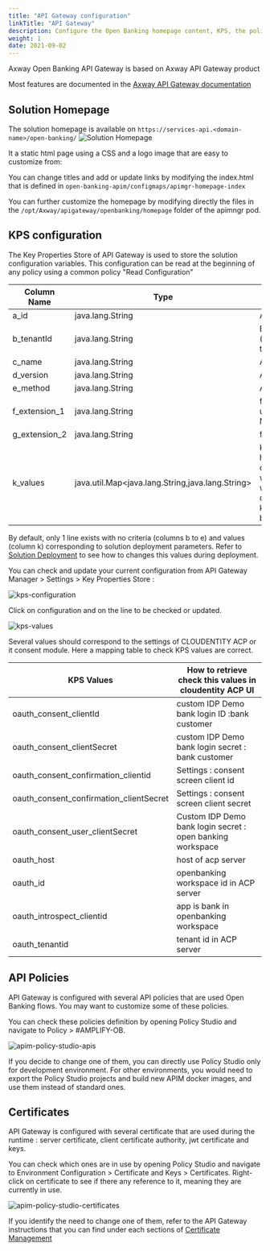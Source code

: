 ```yaml
---
title: "API Gateway configuration"
linkTitle: "API Gateway"
description: Configure the Open Banking homepage content, KPS, the policies and security.
weight: 1
date: 2021-09-02
---
```


Axway Open Banking API Gateway is based on Axway API Gateway product

Most features are documented in the [Axway API Gateway documentation](https://docs.axway.com/bundle/axway-open-docs/page/docs/apim_administration/apigtw_admin/index.html)

## Solution Homepage

The solution homepage is available on `https://services-api.<domain-name>/open-banking/`
![Solution Homepage](/Images/homepage.png)

It a static html page using a CSS and a logo image that are easy to customize from:

You can change titles and add or update links by modifying the index.html that is defined in `open-banking-apim/configmaps/apimgr-homepage-index`

You can further customize the homepage by modifying directly the files in the `/opt/Axway/apigateway/openbanking/homepage` folder of the apimngr pod.

## KPS configuration

The Key Properties Store of API Gateway is used to store the solution configuration variables.
This configuration can be read at the beginning of any policy using a common policy "Read Configuration"

| Column Name | Type | Purpose |
| --- | --- | --- |
| a_id | java.lang.String | Autogenerated Id |
| b_tenantId | java.lang.String | Bank Identifier (helpful in multi tenant setup) |
| c_name | java.lang.String | API Name |
| d_version | java.lang.String | API Version |
| e_method | java.lang.String | API Method |
| f\_extension\_1 | java.lang.String | for future use (example: HTTP Method) |
| g\_extension\_2 | java.lang.String | for future use |
| k_values | java.util.Map&lt;java.lang.String,java.lang.String&gt; | Key Value Pairs, helps in extending configuration whenever we want without deployment. New key value pairs can be added easl\ |

By default, only 1 line exists with no criteria (columns b to e) and values (column k) corresponding to solution deployment parameters. Refer to [Solution Deployment](/docs/deployment/install) to see how to changes this values during deployment. 

You can check and update your current configuration from API Gateway Manager > Settings > Key Properties Store :

![kps-configuration](/Images/api-gateway-manager-kps-configuration.png)

Click on configuration and on the line to be checked or updated.

![kps-values](/Images/api-gateway-manager-kps-values.png)

Several values should correspond to the settings of CLOUDENTITY ACP or it consent module. Here a mapping table to check KPS values are correct.

| KPS Values | How to retrieve check this values in cloudentity ACP UI |
| --- | --- |
| oauth\_consent\_clientId | custom IDP Demo bank login ID :bank customer |
| oauth\_consent\_clientSecret | custom IDP Demo bank login secret : bank customer |
| oauth\_consent\_confirmation_clientid | Settings : consent screen client id |
| oauth\_consent\_confirmation_clientSecret | Settings  : consent screen client secret |
| oauth\_consent\_user_clientSecret | Custom IDP Demo bank login secret : open banking workspace |
| oauth_host | host of acp server |
| oauth_id | openbanking workspace id in ACP server |
| oauth\_introspect\_clientid | app is bank in openbanking workspace |
| oauth_tenantid | tenant id in ACP server |

## API Policies

API Gateway is configured with several API policies that are used Open Banking flows.
You may want to customize some of these policies.

You can check these policies definition by opening Policy Studio and navigate to Policy > #AMPLIFY-OB.

![apim-policy-studio-apis](/Images/apim-policy-studio-api-containers.png)

If you decide to change one of them, you can directly use Policy Studio only for development environment.
For other environments, you would need to export the Policy Studio projects and build new APIM docker images, and use them instead of standard ones.

## Certificates

API Gateway is configured with several certificate that are used during the runtime : server certificate, client certificate authority, jwt certificate and keys.

You can check which ones are in use by opening Policy Studio and navigate to Environment Configuration > Certificate and Keys > Certificates.
Right-click on certificate to see if there any reference to it, meaning they are currently in use.

![apim-policy-studio-certificates](/Images/apim-policy-studio-certificates.png)

If you identify the need to change one of them, refer to the API Gateway instructions that you can find under each sections of [Certificate Management](/docs/configuration/certificate-management)
